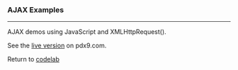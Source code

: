 ### AJAX Examples
***

AJAX demos using JavaScript and XMLHttpRequest().

See the [live version](http://pdx9.com/code/ajax/) on pdx9.com.

Return to [codelab](https://github.com/michaeltharper/codelab)
